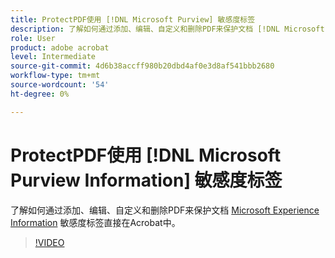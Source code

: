 ```yaml
---
title: ProtectPDF使用 [!DNL Microsoft Purview] 敏感度标签
description: 了解如何通过添加、编辑、自定义和删除PDF来保护文档 [!DNL Microsoft Purview] 敏感度标签直接在Acrobat中
role: User
product: adobe acrobat
level: Intermediate
source-git-commit: 4d6b38accff980b20dbd4af0e3d8af541bbb2680
workflow-type: tm+mt
source-wordcount: '54'
ht-degree: 0%

---
```


# ProtectPDF使用 [!DNL Microsoft Purview Information] 敏感度标签

了解如何通过添加、编辑、自定义和删除PDF来保护文档 [Microsoft Experience Information](https://learn.microsoft.com/en-us/microsoft-365/compliance/information-protection?view=o365-worldwide) 敏感度标签直接在Acrobat中。

>[!VIDEO](https://video.tv.adobe.com/v/3410552?learn=on&hidetitle=true&autoplay=true)